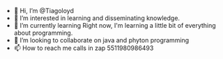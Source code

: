 - 👋 Hi, I’m @Tiagoloyd
- 👀 I’m interested in learning and disseminating knowledge.
- 🌱 I’m currently learning Right now, I'm learning a little bit of everything about programming.
- 💞️ I’m looking to collaborate on java and phyton programming
- 📫 How to reach me calls in zap 5511980986493

<!---
Tiagoloyd/Tiagoloyd is a ✨ special ✨ repository because its `README.md` (this file) appears on your GitHub profile.
You can click the Preview link to take a look at your changes.
--->
